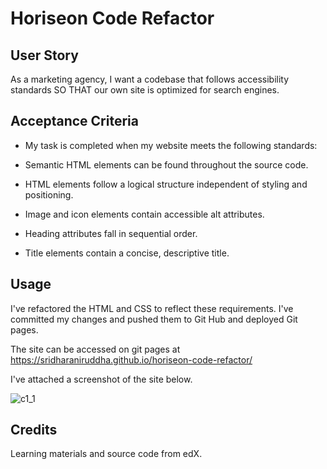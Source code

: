 # Horiseon Code Refactor

## User Story
As a marketing agency, I want a codebase that follows accessibility standards SO THAT our own site is optimized for search engines.

## Acceptance Criteria
  - My task is completed when my website meets the following standards:

  - Semantic HTML elements can be found throughout the source code.

  - HTML elements follow a logical structure independent of styling and positioning.

  - Image and icon elements contain accessible alt attributes.

  - Heading attributes fall in sequential order.

  - Title elements contain a concise, descriptive title.


## Usage
I've refactored the HTML and CSS to reflect these requirements. I've committed my changes and pushed them to Git Hub and deployed Git pages.

The site can be accessed on git pages at https://sridharaniruddha.github.io/horiseon-code-refactor/


I've attached a screenshot of the site below.

![c1_1](https://github.com/sridharaniruddha/horiseon-code-refactor/assets/152184230/690fb2b5-511b-40e2-8a31-b794b2e75a5c)


## Credits
Learning materials and source code from edX.
